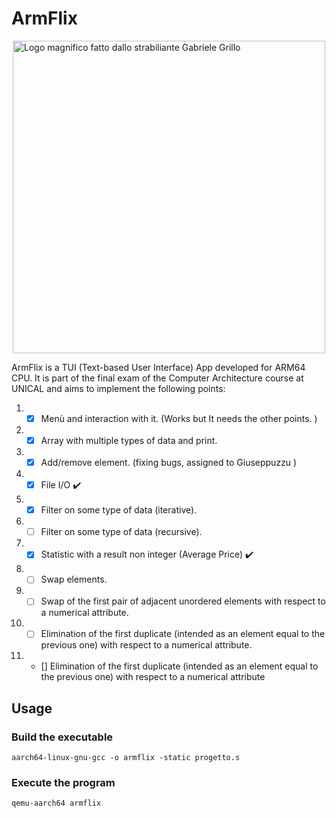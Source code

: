 # ArmFlix

<img src="https://i.imgur.com/hNINSrj.png" title="Logo magnifico fatto dallo strabiliante Gabriele Grillo" style="width: 500px; display: block; margin-left: auto; margin-right: auto;">

ArmFlix is a TUI (Text-based User Interface) App developed for ARM64 CPU. It is part of the final exam of the Computer Architecture course at UNICAL and aims to implement the following points:

1. - [X] Menù and interaction with it. (Works but It needs the other points. )

2. - [X] Array with multiple types of data and print.

3. - [X] Add/remove element. (fixing bugs, assigned to Giuseppuzzu )

4. - [X] File I/O ✔️

5. - [X] Filter on some type of data (iterative).

6. - [ ] Filter on some type of data (recursive).

7. - [X] Statistic with a result non integer (Average Price) ✔️

8. - [ ] Swap elements.

9. - [ ] Swap of the first pair of adjacent unordered elements with respect to a numerical attribute.

10. - [ ] Elimination of the first duplicate (intended as an element equal to the previous one) with respect to a numerical attribute.

10. - [] Elimination of the first duplicate (intended as an element equal to the previous one) with respect to a numerical attribute

## Usage
### Build the executable  
`aarch64-linux-gnu-gcc -o armflix -static progetto.s`

### Execute the program  
`qemu-aarch64 armflix`

